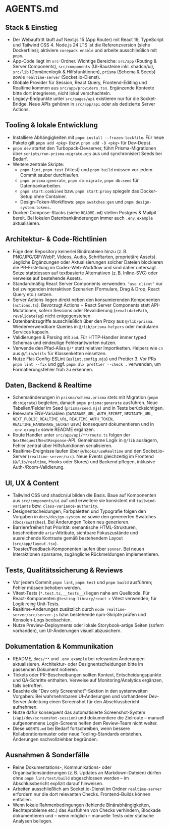 # AGENTS.md

## Stack & Einstieg
- Der Webauftritt läuft auf Next.js 15 (App Router) mit React 19, TypeScript und Tailwind CSS 4. Node.js 24 LTS ist die Referenzversion (siehe Dockerfiles); aktiviere `corepack enable` und arbeite ausschließlich mit `pnpm`.
- App-Code liegt im `src`-Ordner. Wichtige Bereiche: `src/app` (Routing & Server Components), `src/components` (UI-Bausteine inkl. shadcn/ui), `src/lib` (Domänenlogik & Hilfsfunktionen), `prisma` (Schema & Seeds) sowie `realtime-server` (Socket.io-Dienst).
- Globale Provider für Session, React Query, Frontend-Editing und Realtime kommen aus `src/app/providers.tsx`. Ergänzende Kontexte bitte dort integrieren, nicht lokal verschachteln.
- Legacy-Endpunkte unter `src/pages/api` existieren nur für die Socket-Bridge. Neue APIs gehören in `src/app/api` oder als dedizierte Server Actions.

## Tooling & lokale Entwicklung
- Installiere Abhängigkeiten mit `pnpm install --frozen-lockfile`. Für neue Pakete gilt `pnpm add <pkg>` (bzw. `pnpm add -D <pkg>` für Dev-Deps).
- `pnpm dev` startet den Turbopack-Devserver, führt Prisma-Migrationen über `scripts/run-prisma-migrate.mjs` aus und synchronisiert Seeds bei Bedarf.
- Weitere zentrale Skripte:
  - `pnpm lint`, `pnpm test` (Vitest) und `pnpm build` müssen vor jedem Commit sauber durchlaufen.
  - `pnpm prisma:generate`, `pnpm db:migrate`, `pnpm db:seed` für Datenbankarbeiten.
  - `pnpm start:combined` bzw. `pnpm start:proxy` spiegeln das Docker-Setup ohne Container.
  - Design-Token-Workflows: `pnpm swatches:gen` und `pnpm design-system:tokens`.
- Docker-Compose-Stacks (siehe `README.md`) stellen Postgres & Mailpit bereit. Bei lokalen Datenbankänderungen immer auch `.env.example` aktualisieren.

## Architektur- & Code-Richtlinien
- Füge dem Repository keinerlei Binärdateien hinzu (z. B. PNG/JPG/GIF/WebP, Videos, Audio, Schriftarten, proprietäre Assets). Jegliche Ergänzungen oder Aktualisierungen solcher Dateien blockieren die PR-Erstellung im Codex-Web-Workflow und sind daher untersagt. Setze stattdessen auf textbasierte Alternativen (z. B. Inline-SVG) oder verweise auf bestehende Assets.
- Standardmäßig React Server Components verwenden. `"use client"` nur bei zwingenden interaktiven Szenarien (Formulare, Drag & Drop, React Query etc.) setzen.
- Server Actions liegen direkt neben den konsumierenden Komponenten (`actions.ts`). Bevorzugt Actions + React Server Components statt API-Mutationen, sofern Sessions oder Revalidierung (`revalidatePath`, `revalidateTag`) nicht entgegenstehen.
- Datenbankzugriffe ausschließlich über den Proxy aus `@/lib/prisma`. Wiederverwendbare Queries in `@/lib/prisma-helpers` oder modularen Services kapseln.
- Validierungen & Parsing mit `zod`. Für HTTP-Handler immer typed Schemas und eindeutige Fehlerantworten nutzen.
- Verwende den Pfad-Alias `@/*` statt relativer Importketten. Helpers wie `cn` aus `@/lib/utils` für Klassenketten einsetzen.
- Nutze Flat-Config-ESLint (`eslint.config.mjs`) und Prettier 3. Vor PRs `pnpm lint --fix` und ggf. `pnpm dlx prettier --check .` verwenden, um Formatierungsfehler früh zu erkennen.

## Daten, Backend & Realtime
- Schemaänderungen in `prisma/schema.prisma` stets mit Migration (`pnpm db:migrate`) begleiten, danach `pnpm prisma:generate` ausführen. Neue Tabellen/Felder im Seed (`prisma/seed.mjs`) und in Tests berücksichtigen.
- Relevante ENV-Variablen (`DATABASE_URL`, `AUTH_SECRET`, `NEXTAUTH_URL`, `NEXT_PUBLIC_REALTIME_URL`, `REALTIME_AUTH_TOKEN`, `REALTIME_HANDSHAKE_SECRET` usw.) konsequent dokumentieren und in `.env.example` sowie README ergänzen.
- Route Handler unter `src/app/api/**/route.ts` folgen der `NextRequest`/`NextResponse`-API. Gemeinsame Logik in `@/lib` auslagern, Fehler zentral über Hilfsfunktionen serialisieren.
- Realtime-Ereignisse laufen über `@/hooks/useRealtime` und den Socket.io-Server (`realtime-server/src`). Neue Events gleichzeitig im Frontend (`@/lib/realtime`, Hooks oder Stores) und Backend pflegen, inklusive Auth-/Room-Validierung.

## UI, UX & Content
- Tailwind CSS und shadcn/ui bilden die Basis. Baue auf Komponenten aus `src/components/ui` auf und erweitere sie konsistent mit `tailwind-variants` bzw. `class-variance-authority`.
- Designentscheidungen, Farbpaletten und Typografie folgen den Vorgaben in `docs/design-system.md` sowie den generierten Swatches (`docs/swatches`). Bei Änderungen Token neu generieren.
- Barrierefreiheit hat Priorität: semantische HTML-Strukturen, beschreibende `aria`-Attribute, sichtbare Fokuszustände und ausreichende Kontraste gemäß bestehendem Layout (`src/app/layout.tsx`).
- Toaster/Feedback-Komponenten laufen über `sonner`. Bei neuen Interaktionen sparsame, zugängliche Rückmeldungen implementieren.

## Tests, Qualitätssicherung & Reviews
- Vor jedem Commit `pnpm lint`, `pnpm test` und `pnpm build` ausführen; Fehler müssen behoben werden.
- Vitest-Tests (`*.test.ts`, `__tests__`) liegen nahe am Quellcode. Für React-Komponenten `@testing-library/react` + Vitest verwenden, für Logik reine Unit-Tests.
- Realtime-Änderungen zusätzlich durch `node realtime-server/src/server.js` bzw. bestehende npm-Skripte prüfen und Konsolen-Logs beobachten.
- Nutze Preview-Deployments oder lokale Storybook-artige Seiten (sofern vorhanden), um UI-Änderungen visuell abzusichern.

## Dokumentation & Kommunikation
- README, `docs/**` und `.env.example` bei relevanten Änderungen aktualisieren. Architektur- oder Designentscheidungen bitte im passenden Dokument notieren.
- Tickets oder PR-Beschreibungen sollten Kontext, Entscheidungspunkte und QA-Schritte enthalten. Verweise auf Monitoring/Analytics ergänzen, falls betroffen.
- Beachte die "Dev only Screenshot"-Sektion in den systemweiten Vorgaben: Bei wahrnehmbaren UI-Änderungen und vorhandener Dev-Server-Anleitung einen Screenshot für den Abschlussbericht aufnehmen.
- Nutze dafür konsequent das automatisierte Screenshot-System (`/api/dev/screenshot-session`) und dokumentiere die Zielroute – manuell aufgenommene Login-Screens helfen dem Review-Team nicht weiter.
- Diese `AGENTS.md` bei Bedarf fortschreiben, wenn bessere Kollaborationsmuster oder neue Tooling-Standards entstehen. Änderungen nachvollziehbar begründen.

## Ausnahmen & Sonderfälle
- Reine Dokumentations-, Kommunikations- oder Organisationsänderungen (z. B. Updates an Markdown-Dateien) dürfen ohne `pnpm lint/test/build` abgeschlossen werden – im Abschlussbericht explizit darauf hinweisen.
- Arbeiten ausschließlich am Socket.io-Dienst im Ordner `realtime-server` erfordern nur die dort relevanten Checks. Frontend-Builds können entfallen.
- Wenn lokale Rahmenbedingungen (fehlende Binärabhängigkeiten, Rechteprobleme etc.) das Ausführen von Checks verhindern, Blockade dokumentieren und – wenn möglich – manuelle Tests oder statische Analysen beilegen.

